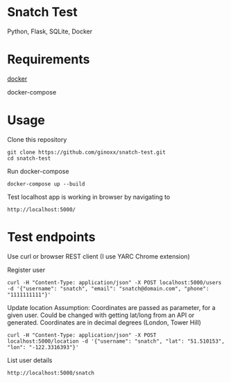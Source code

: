 # Snatch Test

Python, Flask, SQLite, Docker

# Requirements
[docker](https://www.docker.com/get-docker)

docker-compose

# Usage
Clone this repository
```
git clone https://github.com/ginoxx/snatch-test.git
cd snatch-test
```
Run docker-compose
```
docker-compose up --build
```

Test localhost app is working in browser by navigating to
```
http://localhost:5000/
```

# Test endpoints
Use curl or browser REST client (I use YARC Chrome extension)

Register user
```
curl -H "Content-Type: application/json" -X POST localhost:5000/users -d '{"username": "snatch", "email": "snatch@domain.com", "phone": "1111111111"}'
```

Update location
Assumption: Coordinates are passed as parameter, for a given user.
Could be changed with getting lat/long from an API or generated.
Coordinates are in decimal degrees (London, Tower Hill)
```
curl -H "Content-Type: application/json" -X POST localhost:5000/location -d '{"username": "snatch", "lat": "51.510153", "lon": "-122.3316393"}'
```

List user details
```
http://localhost:5000/snatch
```
